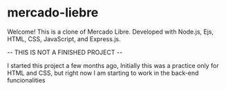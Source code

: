 # mercado-liebre
Welcome! 
This is a clone of Mercado Libre. Developed with Node.js, Ejs, HTML, CSS, JavaScript, and Express.js.

-- THIS IS NOT A FINISHED PROJECT --

I started this project a few months ago, Initially this was a practice only for HTML and CSS, but right now I am starting to work in the back-end funcionalities 

